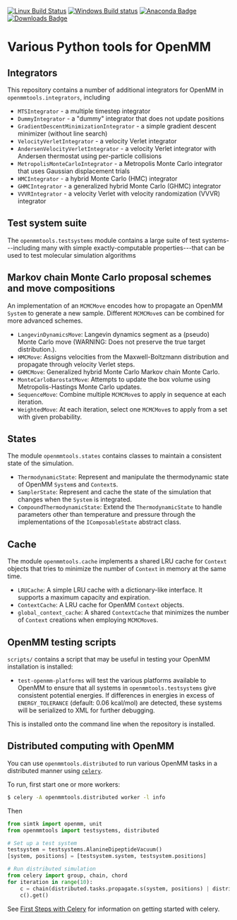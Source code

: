 [![Linux Build Status](https://travis-ci.org/choderalab/openmmtools.png?branch=master)](https://travis-ci.org/choderalab/openmmtools)
[![Windows Build status](https://ci.appveyor.com/api/projects/status/70knpvcgvmah2qin?svg=true)](https://ci.appveyor.com/project/jchodera/openmmtools)
[![Anaconda Badge](https://anaconda.org/omnia/openmmtools/badges/version.svg)](https://anaconda.org/omnia/openmmtools)
[![Downloads Badge](https://anaconda.org/omnia/openmmtools/badges/downloads.svg)](https://anaconda.org/omnia/openmmtools/files)

# Various Python tools for OpenMM

## Integrators

This repository contains a number of additional integrators for OpenMM in `openmmtools.integrators`, including
* `MTSIntegrator` - a multiple timestep integrator
* `DummyIntegrator` - a "dummy" integrator that does not update positions
* `GradientDescentMinimizationIntegrator` - a simple gradient descent minimizer (without line search)
* `VelocityVerletIntegrator` - a velocity Verlet integrator
* `AndersenVelocityVerletIntegrator` - a velocity Verlet integrator with Andersen thermostat using per-particle collisions
* `MetropolisMonteCarloIntegrator` - a Metropolis Monte Carlo integrator that uses Gaussian displacement trials
* `HMCIntegrator` - a hybrid Monte Carlo (HMC) integrator
* `GHMCIntegrator` - a generalized hybrid Monte Carlo (GHMC) integrator
* `VVVRIntegrator` - a velocity Verlet with velocity randomization (VVVR) integrator

## Test system suite

The `openmmtools.testsystems` module contains a large suite of test systems---including many with simple exactly-computable properties---that can be used to test molecular simulation algorithms

## Markov chain Monte Carlo proposal schemes and move compositions
An implementation of an `MCMCMove` encodes how to propagate an OpenMM `System` to generate a new sample. Different `MCMCMove`s can be combined for more advanced schemes.
- `LangevinDynamicsMove`: Langevin dynamics segment as a (pseudo) Monte Carlo move (WARNING: Does not preserve the true target distribution.).
- `HMCMove`: Assigns velocities from the Maxwell-Boltzmann distribution and propagate through velocity Verlet steps.
- `GHMCMove`: Generalized hybrid Monte Carlo Markov chain Monte Carlo.
- `MonteCarloBarostatMove`: Attempts to update the box volume using Metropolis-Hastings Monte Carlo updates.
- `SequenceMove`: Combine multiple `MCMCMove`s to apply in sequence at each iteration.
- `WeightedMove`: At each iteration, select one `MCMCMove`s to apply from a set with given probability.

## States

The module `openmmtools.states` contains classes to maintain a consistent state of the simulation.
- `ThermodynamicState`: Represent and manipulate the thermodynamic state of OpenMM `System`s and `Context`s.
- `SamplerState`: Represent and cache the state of the simulation that changes when the `System` is integrated.
- `CompoundThermodynamicState`: Extend the `ThermodynamicState` to handle parameters other than temperature and pressure through the implementations of the `IComposableState` abstract class.

## Cache

The module `openmmtools.cache` implements a shared LRU cache for `Context` objects that tries to minimize the number of `Context` in memory at the same time.
- `LRUCache`: A simple LRU cache with a dictionary-like interface. It supports a maximum capacity and expiration.
- `ContextCache`: A LRU cache for OpenMM `Context` objects.
- `global_context_cache`: A shared `ContextCache` that minimizes the number of `Context` creations when employing `MCMCMove`s.

## OpenMM testing scripts

`scripts/` contains a script that may be useful in testing your OpenMM installation is installed:

* `test-openmm-platforms` will test the various platforms available to OpenMM to ensure that all systems in `openmmtools.testsystems` give consistent potential energies.
If differences in energies in excess of `ENERGY_TOLERANCE` (default: 0.06 kcal/mol) are detected, these systems will be serialized to XML for further debugging.

This is installed onto the command line when the repository is installed.

## Distributed computing with OpenMM

You can use `openmmtools.distributed` to run various OpenMM tasks in a distributed manner using [`celery`](http://www.celeryproject.org/).

To run, first start one or more workers:
```bash
$ celery -A openmmtools.distributed worker -l info
```
Then 
```python
from simtk import openmm, unit
from openmmtools import testsystems, distributed

# Set up a test system
testsystem = testsystems.AlanineDipeptideVacuum()
[system, positions] = [testsystem.system, testsystem.positions]

# Run distributed simulation
from celery import group, chain, chord
for iteration in range(10):
    c = chain(distributed.tasks.propagate.s(system, positions) | distributed.tasks.compute_energy.s(system=system))
    c().get()
```

See [First Steps with Celery](http://docs.celeryproject.org/en/latest/getting-started/first-steps-with-celery.html) for information on getting started with celery.

